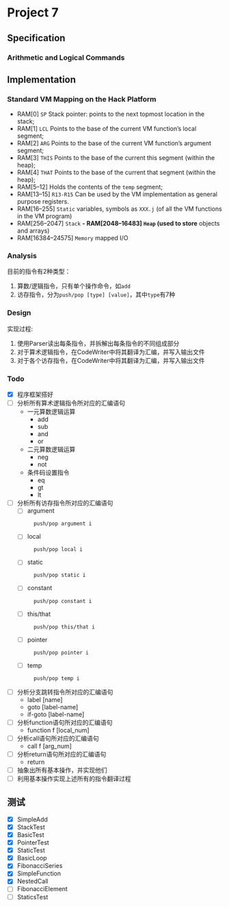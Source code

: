 # Project 7

## Specification

### Arithmetic and Logical Commands

## Implementation

### Standard VM Mapping on the Hack Platform

- RAM[0] `SP` Stack pointer: points to the next topmost location in the stack;
- RAM[1] `LCL` Points to the base of the current VM function’s local segment;
- RAM[2] `ARG` Points to the base of the current VM function’s argument segment;
- RAM[3] `THIS` Points to the base of the current this segment
  (within the heap);
- RAM[4] `THAT` Points to the base of the current that segment
  (within the heap);
- RAM[5–12] Holds the contents of the `temp` segment;
- RAM[13–15] `R13-R15` Can be used by the VM implementation as general purpose registers.
- RAM[16–255] `Static` variables, symbols as `XXX.j` (of all the VM functions in the VM program)
- RAM[256–2047] `Stack`
  **- RAM[2048–16483] `Heap` (used to store** objects and arrays)
- RAM[16384–24575] `Memory` mapped I/O

### Analysis

目前的指令有2种类型：

1. 算数/逻辑指令，只有单个操作命令，如`add`
2. 访存指令，分为`push/pop [type] [value]`，其中`type`有7种

### Design

实现过程:

1. 使用Parser读出每条指令，并拆解出每条指令的不同组成部分
2. 对于算术逻辑指令，在CodeWriter中将其翻译为汇编，并写入输出文件
3. 对于各个访存指令，在CodeWriter中将其翻译为汇编，并写入输出文件

### Todo

- [x] 程序框架搭好
- [ ] 分析所有算术逻辑指令所对应的汇编语句
    - 一元算数逻辑运算
        - add
        - sub
        - and
        - or
    - 二元算数逻辑运算
        - neg
        - not
    - 条件码设置指令
        - eq
        - gt
        - lt
- [ ] 分析所有访存指令所对应的汇编语句
    - [ ] argument
      ```vm
        push/pop argument i
      ```
    - [ ] local
      ```vm
        push/pop local i
      ```
    - [ ] static
      ```vm
        push/pop static i
      ```
    - [ ] constant
      ```vm
        push/pop constant i
      ```
    - [ ] this/that
      ```vm
        push/pop this/that i
      ```
    - [ ] pointer
      ```vm
        push/pop pointer i
      ```
    - [ ] temp
      ```vm
        push/pop temp i
      ```  

- [ ] 分析分支跳转指令所对应的汇编语句
    - label [name]
    - goto [label-name]
    - if-goto [label-name]
- [ ] 分析function语句所对应的汇编语句
    - function f [local_num]
- [ ] 分析call语句所对应的汇编语句
    - call f [arg_num]
- [ ] 分析return语句所对应的汇编语句
    - return
- [ ] 抽象出所有基本操作，并实现他们
- [ ] 利用基本操作实现上述所有的指令翻译过程

## 测试

- [x] SimpleAdd
- [x] StackTest
- [x] BasicTest
- [x] PointerTest
- [x] StaticTest
- [x] BasicLoop
- [x] FibonacciSeries
- [x] SimpleFunction
- [x] NestedCall
- [ ] FibonacciElement
- [ ] StaticsTest